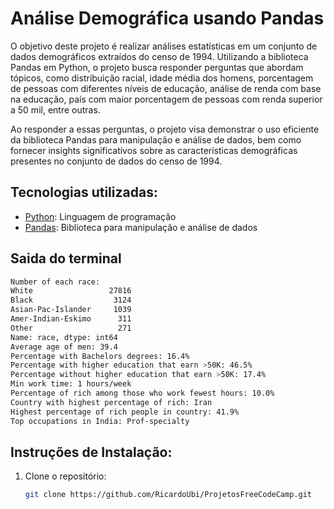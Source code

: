 # Análise Demográfica usando Pandas

O objetivo deste projeto é realizar análises estatísticas em um conjunto de dados demográficos extraídos do censo de 1994. Utilizando a biblioteca Pandas em Python, o projeto busca responder perguntas que abordam tópicos, como distribuição racial, idade média dos homens, porcentagem de pessoas com diferentes níveis de educação, análise de renda com base na educação, país com maior porcentagem de pessoas com renda superior a 50 mil, entre outras.

Ao responder a essas perguntas, o projeto visa demonstrar o uso eficiente da biblioteca Pandas para manipulação e análise de dados, bem como fornecer insights significativos sobre as características demográficas presentes no conjunto de dados do censo de 1994.

## Tecnologias utilizadas:

* [Python](https://www.python.org/): Linguagem de programação
* [Pandas](https://pandas.pydata.org/): Biblioteca para manipulação e análise de dados


## Saida do terminal

```bash
Number of each race:
White                 27816
Black                  3124
Asian-Pac-Islander     1039
Amer-Indian-Eskimo      311
Other                   271
Name: race, dtype: int64
Average age of men: 39.4
Percentage with Bachelors degrees: 16.4%
Percentage with higher education that earn >50K: 46.5%
Percentage without higher education that earn >50K: 17.4%
Min work time: 1 hours/week
Percentage of rich among those who work fewest hours: 10.0%
Country with highest percentage of rich: Iran
Highest percentage of rich people in country: 41.9%
Top occupations in India: Prof-specialty
```

## Instruções de Instalação:
1. Clone o repositório:
   ```bash
   git clone https://github.com/RicardoUbi/ProjetosFreeCodeCamp.git